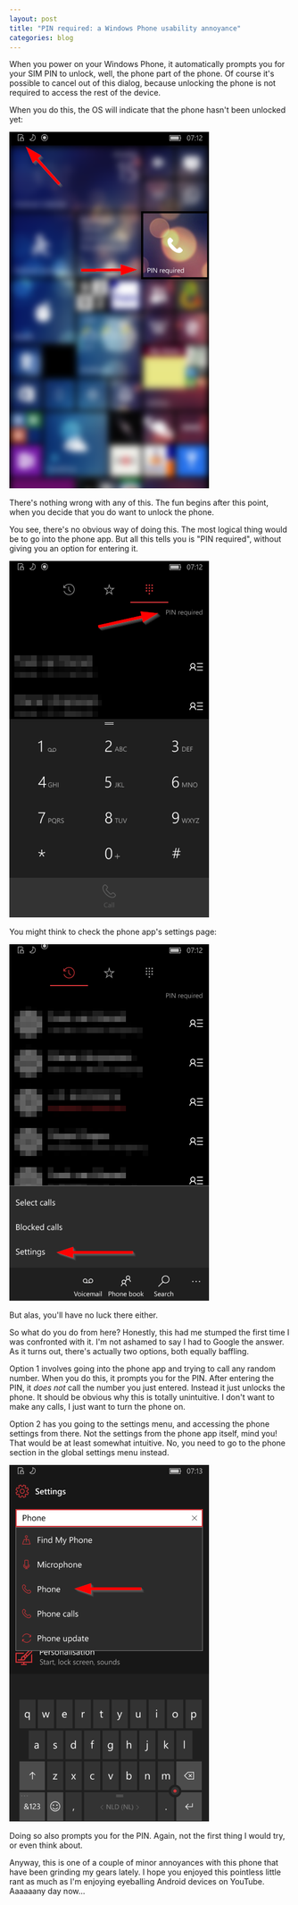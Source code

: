 ```yaml
---
layout: post
title: "PIN required: a Windows Phone usability annoyance"
categories: blog
---
```


When you power on your Windows Phone, it automatically prompts you for your SIM PIN to unlock, well, the phone part of the phone. Of course it's possible to cancel out of this dialog, because unlocking the phone is not required to access the rest of the device.

When you do this, the OS will indicate that the phone hasn't been unlocked yet:

![Windows Phone](/assets/img/blog/2017/07/pin-required-1.png)

There's nothing wrong with any of this. The fun begins after this point, when you decide that you do want to unlock the phone.

You see, there's no obvious way of doing this. The most logical thing would be to go into the phone app. But all this tells you is "PIN required", without giving you an option for entering it.

![Windows Phone](/assets/img/blog/2017/07/pin-required-2.png)

You might think to check the phone app's settings page:

![Windows Phone](/assets/img/blog/2017/07/pin-required-4.png)

But alas, you'll have no luck there either.

So what do you do from here? Honestly, this had me stumped the first time I was confronted with it. I'm not ashamed to say I had to Google the answer. As it turns out, there's actually two options, both equally baffling.

Option 1 involves going into the phone app and trying to call any random number. When you do this, it prompts you for the PIN. After entering the PIN, it _does not_ call the number you just entered. Instead it just unlocks the phone. It should be obvious why this is totally unintuitive. I don't want to make any calls, I just want to turn the phone on.

Option 2 has you going to the settings menu, and accessing the phone settings from there. Not the settings from the phone app itself, mind you! That would be at least somewhat intuitive. No, you need to go to the phone section in the global settings menu instead.

![Windows Phone](/assets/img/blog/2017/07/pin-required-3.png)

Doing so also prompts you for the PIN. Again, not the first thing I would try, or even think about.

Anyway, this is one of a couple of minor annoyances with this phone that have been grinding my gears lately. I hope you enjoyed this pointless little rant as much as I'm enjoying eyeballing Android devices on YouTube. Aaaaaany day now...
